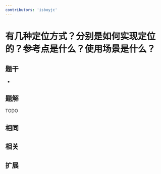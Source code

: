 ```yaml
---
contributors: 'isboyjc'
---
```


# 有几种定位方式？分别是如何实现定位的？参考点是什么？使用场景是什么？


## 题干

- 



## 题解

<!-- ::: details 点我查看题解 -->

  TODO

<!-- ::: -->



## 相同


## 相关


## 扩展

